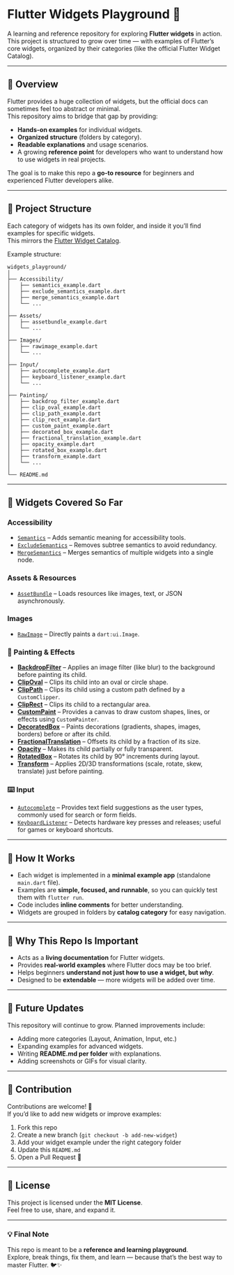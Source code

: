 # Flutter Widgets Playground 🚀

A learning and reference repository for exploring **Flutter widgets** in action.  
This project is structured to grow over time — with examples of Flutter’s core widgets, organized by their categories (like the official Flutter Widget Catalog).  

---

## 📖 Overview

Flutter provides a huge collection of widgets, but the official docs can sometimes feel too abstract or minimal.  
This repository aims to bridge that gap by providing:

- **Hands-on examples** for individual widgets.
- **Organized structure** (folders by category).
- **Readable explanations** and usage scenarios.
- A growing **reference point** for developers who want to understand how to use widgets in real projects.

The goal is to make this repo a **go-to resource** for beginners and experienced Flutter developers alike.

---

## 📂 Project Structure

Each category of widgets has its own folder, and inside it you’ll find examples for specific widgets.  
This mirrors the [Flutter Widget Catalog](https://docs.flutter.dev/development/ui/widgets).

Example structure:
```
widgets_playground/
│
├── Accessibility/
│   ├── semantics_example.dart
│   ├── exclude_semantics_example.dart
│   ├── merge_semantics_example.dart
│   └── ...
│
├── Assets/
│   ├── assetbundle_example.dart
│   └── ...
│
├── Images/
│   ├── rawimage_example.dart
│   └── ...
│
├── Input/
│   ├── autocomplete_example.dart
│   ├── keyboard_listener_example.dart
│   └── ...
│
├── Painting/
│   ├── backdrop_filter_example.dart
│   ├── clip_oval_example.dart
│   ├── clip_path_example.dart
│   ├── clip_rect_example.dart
│   ├── custom_paint_example.dart
│   ├── decorated_box_example.dart
│   ├── fractional_translation_example.dart
│   ├── opacity_example.dart
│   ├── rotated_box_example.dart
│   ├── transform_example.dart
│   └── ...
│
└── README.md

```
---

## 🧩 Widgets Covered So Far

### **Accessibility**
- [`Semantics`](https://api.flutter.dev/flutter/widgets/Semantics-class.html) – Adds semantic meaning for accessibility tools.
- [`ExcludeSemantics`](https://api.flutter.dev/flutter/widgets/ExcludeSemantics-class.html) – Removes subtree semantics to avoid redundancy.
- [`MergeSemantics`](https://api.flutter.dev/flutter/widgets/MergeSemantics-class.html) – Merges semantics of multiple widgets into a single node.

### **Assets & Resources**
- [`AssetBundle`](https://api.flutter.dev/flutter/services/AssetBundle-class.html) – Loads resources like images, text, or JSON asynchronously.

### **Images**
- [`RawImage`](https://api.flutter.dev/flutter/widgets/RawImage-class.html) – Directly paints a `dart:ui.Image`.

### 🎨 Painting & Effects
- [**BackdropFilter**](https://api.flutter.dev/flutter/widgets/BackdropFilter-class.html) – Applies an image filter (like blur) to the background before painting its child.  
- [**ClipOval**](https://api.flutter.dev/flutter/widgets/ClipOval-class.html) – Clips its child into an oval or circle shape.  
- [**ClipPath**](https://api.flutter.dev/flutter/widgets/ClipPath-class.html) – Clips its child using a custom path defined by a `CustomClipper`.  
- [**ClipRect**](https://api.flutter.dev/flutter/widgets/ClipRect-class.html) – Clips its child to a rectangular area.  
- [**CustomPaint**](https://api.flutter.dev/flutter/widgets/CustomPaint-class.html) – Provides a canvas to draw custom shapes, lines, or effects using `CustomPainter`.  
- [**DecoratedBox**](https://api.flutter.dev/flutter/widgets/DecoratedBox-class.html) – Paints decorations (gradients, shapes, images, borders) before or after its child.  
- [**FractionalTranslation**](https://api.flutter.dev/flutter/widgets/FractionalTranslation-class.html) – Offsets its child by a fraction of its size.  
- [**Opacity**](https://api.flutter.dev/flutter/widgets/Opacity-class.html) – Makes its child partially or fully transparent.  
- [**RotatedBox**](https://api.flutter.dev/flutter/widgets/RotatedBox-class.html) – Rotates its child by 90° increments during layout.  
- [**Transform**](https://api.flutter.dev/flutter/widgets/Transform-class.html) – Applies 2D/3D transformations (scale, rotate, skew, translate) just before painting.  


### ⌨️ Input
- [`Autocomplete`](https://api.flutter.dev/flutter/material/Autocomplete-class.html) – Provides text field suggestions as the user types, commonly used for search or form fields.
- [`KeyboardListener`](https://api.flutter.dev/flutter/widgets/KeyboardListener-class.html) – Detects hardware key presses and releases; useful for games or keyboard shortcuts.

---

## 🔧 How It Works

- Each widget is implemented in a **minimal example app** (standalone `main.dart` file).
- Examples are **simple, focused, and runnable**, so you can quickly test them with `flutter run`.
- Code includes **inline comments** for better understanding.
- Widgets are grouped in folders by **catalog category** for easy navigation.

---

## 🌟 Why This Repo Is Important

- Acts as a **living documentation** for Flutter widgets.
- Provides **real-world examples** where Flutter docs may be too brief.
- Helps beginners **understand not just how to use a widget, but *why***.
- Designed to be **extendable** — more widgets will be added over time.

---

## 🚀 Future Updates

This repository will continue to grow. Planned improvements include:

- Adding more categories (Layout, Animation, Input, etc.)
- Expanding examples for advanced widgets.
- Writing **README.md per folder** with explanations.
- Adding screenshots or GIFs for visual clarity.

---

## 🤝 Contribution

Contributions are welcome! 🎉  
If you’d like to add new widgets or improve examples:

1. Fork this repo  
2. Create a new branch (`git checkout -b add-new-widget`)  
3. Add your widget example under the right category folder  
4. Update this `README.md`  
5. Open a Pull Request 🚀  

---

## 📜 License

This project is licensed under the **MIT License**.  
Feel free to use, share, and expand it.  

---

### 💡 Final Note
This repo is meant to be a **reference and learning playground**.  
Explore, break things, fix them, and learn — because that’s the best way to master Flutter. 🐦✨

